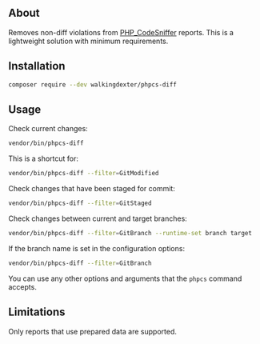 ## About

Removes non-diff violations from [PHP_CodeSniffer](https://github.com/squizlabs/PHP_CodeSniffer) reports. This is a lightweight solution with minimum requirements.

## Installation

```bash
composer require --dev walkingdexter/phpcs-diff
```

## Usage

Check current changes:
```bash
vendor/bin/phpcs-diff
```

This is a shortcut for:
```bash
vendor/bin/phpcs-diff --filter=GitModified
```

Check changes that have been staged for commit:
```bash
vendor/bin/phpcs-diff --filter=GitStaged
```

Check changes between current and target branches:
```bash
vendor/bin/phpcs-diff --filter=GitBranch --runtime-set branch target
```

If the branch name is set in the configuration options:
```bash
vendor/bin/phpcs-diff --filter=GitBranch
```

You can use any other options and arguments that the `phpcs` command accepts.

## Limitations

Only reports that use prepared data are supported.
